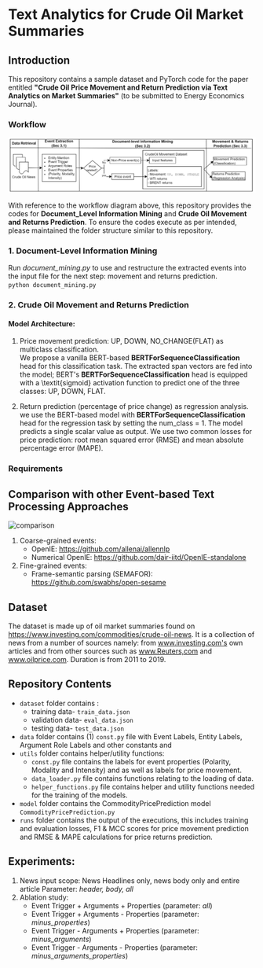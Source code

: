 # Text Analytics for Crude Oil Market Summaries

## Introduction
This repository contains a sample dataset and PyTorch code for the paper entitled **"Crude Oil Price Movement and Return Prediction via Text Analytics on Market Summaries"** (to be submitted to Energy Economics Journal).

### Workflow
![workflow](fig/workflow.png)

With reference to the workflow diagram above, this repository provides the codes for **Document_Level Information Mining** and **Crude Oil Movement and Returns Prediction**. To ensure the codes execute as per intended, please maintained the folder structure similar to this repository.

### 1. Document-Level Information Mining
Run _document_mining.py_ to use and restructure the extracted events into the input file for the next step: movement and returns prediction. \
```python document_mining.py ``` 


### 2. Crude Oil Movement and Returns Prediction
#### Model Architecture:
1. Price movement prediction: UP, DOWN, NO_CHANGE(FLAT) as multiclass classification. \
We propose a vanilla BERT-based **BERTForSequenceClassification** head for this classification task. The extracted span vectors are fed into the model; BERT's **BERTForSequenceClassification** head is equipped with a \textit{sigmoid} activation function to predict one of the three classes: UP, DOWN, FLAT.

2. Return prediction (percentage of price change) as regression analysis. \
we use the BERT-based model with **BERTForSequenceClassification** head for the regression task by setting the num_class = 1. The model predicts a single scalar value as output. We use two common losses for price prediction: root mean squared error (RMSE) and mean absolute percentage error (MAPE).

### Requirements


## Comparison with other Event-based Text Processing Approaches
![comparison](fig/event-based.png)

1. Coarse-grained events:
   - OpenIE: https://github.com/allenai/allennlp
   - Numerical OpenIE: https://github.com/dair-iitd/OpenIE-standalone
2. Fine-grained events:
   - Frame-semantic parsing (SEMAFOR): https://github.com/swabhs/open-sesame
  
## Dataset
The dataset is made up of oil market summaries found on https://www.investing.com/commodities/crude-oil-news. It is a collection of news from a number of sources namely: from www.investing.com's own articles and from other sources such as www.Reuters,com and www.oilprice.com. Duration is from 2011 to 2019.

## Repository Contents
- ```dataset``` folder contains :
   - training data- ```train_data.json```
   - validation data- ```eval_data.json```
   - testing data- ```test_data.json```
- ```data``` folder contains (1) ```const.py``` file with Event Labels, Entity Labels, Argument Role Labels and other constants and 
- ```utils``` folder contains helper/utility functions:
   -   ```const.py``` file contains the labels for event properties (Polarity, Modality and Intensity) and as well as labels for price movement. 
   -   ```data_loader.py``` file contains functions relating to the loading of data.
   -   ```helper_functions.py``` file contains helper and utility functions needed for the training of the models.
- ```model``` folder contains the CommodityPricePrediction model ```CommodityPricePrediction.py```
- ```runs``` folder contains the output of the executions, this includes training and evaluation losses, F1 & MCC scores for price movement prediction and RMSE & MAPE calculations for price returns prediction.

## Experiments:
1. News input scope: News Headlines only, news body only and entire article
   Parameter: _header, body, all_
3. Ablation study: 
   - Event Trigger + Arguments + Properties  (parameter: _all_)
   - Event Trigger + Arguments - Properties (parameter: _minus_properties_)
   - Event Trigger - Arguments + Properties (parameter: _minus_arguments_)
   - Event Trigger - Arguments - Properties (parameter: _minus_arguments_properties_)




